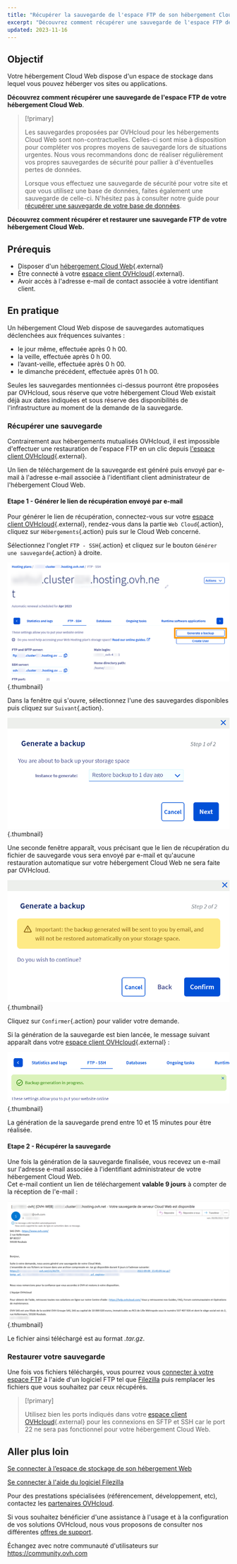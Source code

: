 ```yaml
---
title: "Récupérer la sauvegarde de l'espace FTP de son hébergement Cloud Web"
excerpt: "Découvrez comment récupérer une sauvegarde de l'espace FTP de votre hébergement Cloud Web"
updated: 2023-11-16
---
```


## Objectif

Votre hébergement Cloud Web dispose d'un espace de stockage dans lequel vous pouvez héberger vos sites ou applications.

**Découvrez comment récupérer une sauvegarde de l'espace FTP de votre hébergement Cloud Web**.

> [!primary]
> 
> Les sauvegardes proposées par OVHcloud pour les hébergements Cloud Web sont non-contractuelles. Celles-ci sont mise à disposition pour compléter vos propres moyens de sauvegarde lors de situations urgentes. Nous vous recommandons donc de réaliser régulièrement vos propres sauvegardes de sécurité pour pallier à d'éventuelles pertes de données.
> 
> Lorsque vous effectuez une sauvegarde de sécurité pour votre site et que vous utilisez une base de données, faites également une sauvegarde de celle-ci. N'hésitez pas à consulter notre guide pour [récupérer une sauvegarde de votre base de données](/pages/web_cloud/web_hosting/sql_database_export).
> 

**Découvrez comment récupérer et restaurer une sauvegarde FTP de votre hébergement Cloud Web.**

## Prérequis

- Disposer d'un [hébergement Cloud Web](https://www.ovhcloud.com/fr/web-hosting/cloud-web-offer/){.external}
- Être connecté à votre [espace client OVHcloud](https://www.ovh.com/auth/?action=gotomanager&from=https://www.ovh.com/fr/&ovhSubsidiary=fr){.external}.
- Avoir accès à l'adresse e-mail de contact associée à votre identifiant client.

## En pratique

Un hébergement Cloud Web dispose de sauvegardes automatiques déclenchées aux fréquences suivantes :

- le jour même, effectuée après 0 h 00.
- la veille, effectuée après 0 h 00.
- l’avant-veille, effectuée après 0 h 00.
- le dimanche précédent, effectuée après 01 h 00.

Seules les sauvegardes mentionnées ci-dessus pourront être proposées par OVHcloud, sous réserve que votre hébergement Cloud Web existait déjà aux dates indiquées et sous réserve des disponibilités de l'infrastructure au moment de la demande de la sauvegarde.

### Récupérer une sauvegarde

Contrairement aux hébergements mutualisés OVHcloud, il est impossible d'effectuer une restauration de l'espace FTP en un clic depuis [l'espace client OVHcloud](https://www.ovh.com/auth/?action=gotomanager&from=https://www.ovh.com/fr/&ovhSubsidiary=fr){.external}.

Un lien de téléchargement de la sauvegarde est généré puis envoyé par e-mail à l'adresse e-mail associée à l'identifiant client administrateur de l'hébergement Cloud Web.

#### Etape 1 - Générer le lien de récupération envoyé par e-mail

Pour générer le lien de récupération, connectez-vous sur votre [espace client OVHcloud](https://www.ovh.com/auth/?action=gotomanager&from=https://www.ovh.com/fr/&ovhSubsidiary=fr){.external}, rendez-vous dans la partie `Web Cloud`{.action}, cliquez sur `Hébergements`{.action} puis sur le Cloud Web concerné. 

Sélectionnez l'onglet `FTP - SSH`{.action} et cliquez sur le bouton `Générer une sauvegarde`{.action} à droite.

![backupftpcw](images/generate-a-backup.png){.thumbnail}

Dans la fenêtre qui s'ouvre, sélectionnez l'une des sauvegardes disponibles puis cliquez sur `Suivant`{.action}.

![backupftpcw](images/generate-a-backup-step-1.png){.thumbnail}

Une seconde fenêtre apparaît, vous précisant que le lien de récupération du fichier de sauvegarde vous sera envoyé par e-mail et qu'aucune restauration automatique sur votre hébergement Cloud Web ne sera faite par OVHcloud.

![backupftpcw](images/generate-a-backup-step-2.png){.thumbnail}

Cliquez sur `Confirmer`{.action} pour valider votre demande.

Si la génération de la sauvegarde est bien lancée, le message suivant apparaît dans votre [espace client OVHcloud](https://www.ovh.com/auth/?action=gotomanager&from=https://www.ovh.com/fr/&ovhSubsidiary=fr){.external} :

![backupftpcw](images/message-backup-progress.png){.thumbnail}

La génération de la sauvegarde prend entre 10 et 15 minutes pour être réalisée.

#### Etape 2 - Récupérer la sauvegarde

Une fois la génération de la sauvegarde finalisée, vous recevez un e-mail sur l'adresse e-mail associée à l'identifiant administrateur de votre hébergement Cloud Web.<br>
Cet e-mail contient un lien de téléchargement **valable 9 jours** à compter de la réception de l'e-mail :

![backupftpcw](images/backup-information.png){.thumbnail}

Le fichier ainsi téléchargé est au format *.tar.gz*.

### Restaurer votre sauvegarde

Une fois vos fichiers téléchargés, vous pourrez vous [connecter à votre espace FTP](/pages/web_cloud/web_hosting/ftp_connection) à l'aide d'un logiciel FTP tel que [Filezilla](/pages/web_cloud/web_hosting/ftp_filezilla_user_guide) puis remplacer les fichiers que vous souhaitez par ceux récupérés.

> [!primary]
>
> Utilisez bien les ports indiqués dans votre [espace client OVHcloud](https://www.ovh.com/auth/?action=gotomanager&from=https://www.ovh.com/fr/&ovhSubsidiary=fr){.external} pour les connexions en SFTP et SSH car le port 22 ne sera pas fonctionnel pour votre hébergement Cloud Web.
>

## Aller plus loin 

[Se connecter à l’espace de stockage de son hébergement Web](/pages/web_cloud/web_hosting/ftp_connection)

[Se connecter à l'aide du logiciel Filezilla](/pages/web_cloud/web_hosting/ftp_filezilla_user_guide)

Pour des prestations spécialisées (référencement, développement, etc), contactez les [partenaires OVHcloud](https://partner.ovhcloud.com/fr/directory/).

Si vous souhaitez bénéficier d'une assistance à l'usage et à la configuration de vos solutions OVHcloud, nous vous proposons de consulter nos différentes [offres de support](https://www.ovhcloud.com/fr/support-levels/).

Échangez avec notre communauté d'utilisateurs sur <https://community.ovh.com>